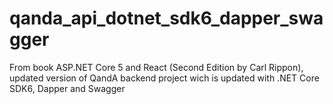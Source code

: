 # qanda_api_dotnet_sdk6_dapper_swagger
From book ASP.NET Core 5 and React (Second Edition by Carl Rippon), updated version of QandA backend project wich is updated with .NET Core SDK6, Dapper and Swagger
